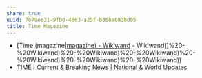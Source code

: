 ```yaml
---
share: true
uuid: 7b79ee31-9fb0-4863-a25f-b36ba093bd05
title: Time Magazine
---
```

* [Time (magazine|[magazine) - Wikiwand](/magazine) - Wikiwand]]%20-%20Wikiwand)%20-%20Wikiwand)%20-%20Wikiwand)%20-%20Wikiwand)%20-%20Wikiwand)%20-%20Wikiwand))
* [TIME | Current & Breaking News | National & World Updates](https://time.com/)